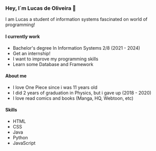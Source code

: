 <h3> Hey, I´m Lucas de Oliveira 👋</h3>


<p> I am Lucas a student of information systems fascinated on world of programming!</p>

<h4> I currently work </h4>
<ul>
  <li> Bachelor's degree In Information Systems 2/8 (2021 - 2024)</li>
  <li> Get an internship!</li>
  <li> I want to improve my programming skills</li>
  <li> Learn some Database and Framework</li>
</ul>

<h4> About me </h4>
<ul>
  <li> I love One Piece since i was 11 years old</li>
  <li> I did 2 years of graduation in Physics, but i gave up (2018 - 2020)</li>
  <li> I love read comics and books (Manga, HQ, Webtoon, etc)</li>
</ul>

<h4> Skills </h4>
<ul>
  <li> HTML</li>
  <li> CSS </li>
  <li> Java   </li>
  <li> Python</li>
  <li> JavaScript </li>
</ul>


<!---
LusgaO/LusgaO is a ✨ special ✨ repository because its `README.md` (this file) appears on your GitHub profile.
You can click the Preview link to take a look at your changes.
--->
